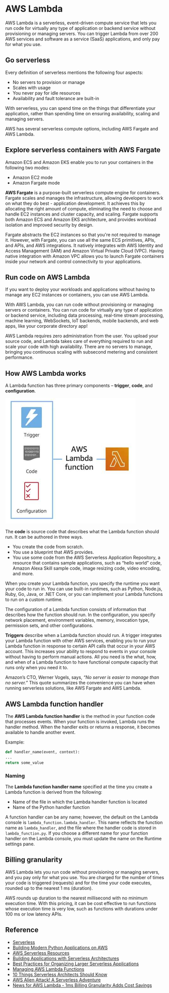 # AWS Lambda

AWS Lambda is a serverless, event-driven compute service that lets you run code for virtually any type of application or backend service without provisioning or managing servers. You can trigger Lambda from over 200 AWS services and software as a service (SaaS) applications, and only pay for what you use.

## Go serverless
Every definition of serverless mentions the following four aspects:
* No servers to provision or manage
* Scales with usage
* You never pay for idle resources
* Availability and fault tolerance are built-in

With serverless, you can spend time on the things that differentiate your application, rather than spending time on ensuring availability, scaling and managing servers.

AWS has several serverless compute options, including AWS Fargate and AWS Lambda.

## Explore serverless containers with AWS Fargate
Amazon ECS and Amazon EKS enable you to run your containers in the following two modes:
* Amazon EC2 mode
* Amazon Fargate mode

**AWS Fargate** is a purpose-built serverless compute engine for containers. Fargate scales and manages the infrastructure, allowing developers to work on what they do best - application development. It achieves this by allocating the right amount of compute, eliminating the need to choose and handle EC2 instances and cluster capacity, and scaling. Fargate supports both Amazon ECS and Amazon EKS architecture, and provides workload isolation and improved security by design.

Fargate abstracts the EC2 instances so that you're not required to manage it. However, with Fargate, you can use all the same ECS primitives, APIs, and APIs, and AWS integrations. It natively integrates with AWS Identity and Access Management (IAM) and Amazon Virtual Private Cloud (VPC). Having native integration with Amazon VPC allows you to launch Fargate containers inside your network and control connectivity to your applications.

## Run code on AWS Lambda
If you want to deploy your workloads and applications without having to manage any EC2 instances or containers, you can use AWS Lambda.

With AWS Lambda, you can run code without provisioning or managing servers or containers. You can run code for virtually any type of application or backend service, including data processing, real-time stream processing, machine learning, WebSockets, IoT backends, mobile backends, and web apps, like your corporate directory app!

AWS Lambda requires zero administration from the user. You upload your source code, and Lambda takes care of everything required to run and scale your code with high availability. There are no servers to manage, bringing you continuous scaling with subsecond metering and consistent performance.

## How AWS Lambda works
A Lambda function has three primary components – **trigger**, **code**, and **configuration**.

![aws lambda](../assets/img/aws-lambda.jpg)

The **code** is source code that describes what the Lambda function should run. It can be authored in three ways.
* You create the code from scratch.
* You use a blueprint that AWS provides.
* You use some code from the AWS Serverless Application Repository, a resource that contains sample applications, such as “hello world” code, Amazon Alexa Skill sample code, image resizing code, video encoding, and more.

When you create your Lambda function, you specify the runtime you want your code to run in. You can use built-in runtimes, such as Python, Node.js, Ruby, Go, Java, or .NET Core, or you can implement your Lambda functions to run on a custom runtime.

The configuration of a Lambda function consists of information that describes how the function should run. In the configuration, you specify network placement, environment variables, memory, invocation type, permission sets, and other configurations.

**Triggers** describe when a Lambda function should run. A trigger integrates your Lambda function with other AWS services, enabling you to run your Lambda function in response to certain API calls that occur in your AWS account. This increases your ability to respond to events in your console without having to perform manual actions. All you need is the what, how, and when of a Lambda function to have functional compute capacity that runs only when you need it to.

Amazon’s CTO, Werner Vogels, says, *“No server is easier to manage than no server.”* This quote summarizes the convenience you can have when running serverless solutions, like AWS Fargate and AWS Lambda.

## AWS Lambda function handler
The **AWS Lambda function handler** is the method in your function code that processes events. When your function is invoked, Lambda runs the handler method. When the handler exits or returns a response, it becomes available to handle another event.

Example:
```python
def handler_name(event, context):
...
return some_value
```

### Naming
The **Lambda function handler name** specified at the time you create a Lambda function is derived from the following:

* Name of the file in which the Lambda handler function is located
* Name of the Python handler function

A function handler can be any name; however, the default on the Lambda console is `lambda_function.lambda_handler`. This name reflects the function name as `lambda_handler`, and the file where the handler code is stored in `lambda_function.py`. If you choose a different name for your function handler on the Lambda console, you must update the name on the Runtime settings pane.

## Billing granularity
AWS Lambda lets you run code without provisioning or managing servers, and you pay only for what you use. You are charged for the number of times your code is triggered (requests) and for the time your code executes, rounded up to the nearest 1 ms (duration).

AWS rounds up duration to the nearest millisecond with no minimum execution time. With this pricing, it can be cost effective to run functions whose execution time is very low, such as functions with durations under 100 ms or low latency APIs.

## Reference
* [Serverless](https://aws.amazon.com/serverless/)
* [Building Modern Python Applications on AWS](https://www.coursera.org/learn/building-modern-python-applications-on-aws)
* [AWS Serverless Resources](https://aws.amazon.com/serverless/resources/?serverless.sort-by=item.additionalFields.createdDate&serverless.sort-order=desc)
* [Building Applications with Serverless Architectures](https://aws.amazon.com/lambda/serverless-architectures-learn-more/)
* [Best Practices for Organizing Larger Serverless Applications](https://aws.amazon.com/blogs/compute/best-practices-for-organizing-larger-serverless-applications/)
* [Managing AWS Lambda Functions](https://docs.aws.amazon.com/lambda/latest/dg/lambda-functions.html)
* [10 Things Serverless Architects Should Know](https://aws.amazon.com/blogs/architecture/ten-things-serverless-architects-should-know/)
* [AWS Alien Attack! A Serverless Adventure](https://alienattack.workshop.aws/)
* [News for AWS Lambda - 1ms Billing Granularity Adds Cost Savings](https://aws.amazon.com/blogs/aws/new-for-aws-lambda-1ms-billing-granularity-adds-cost-savings/)
